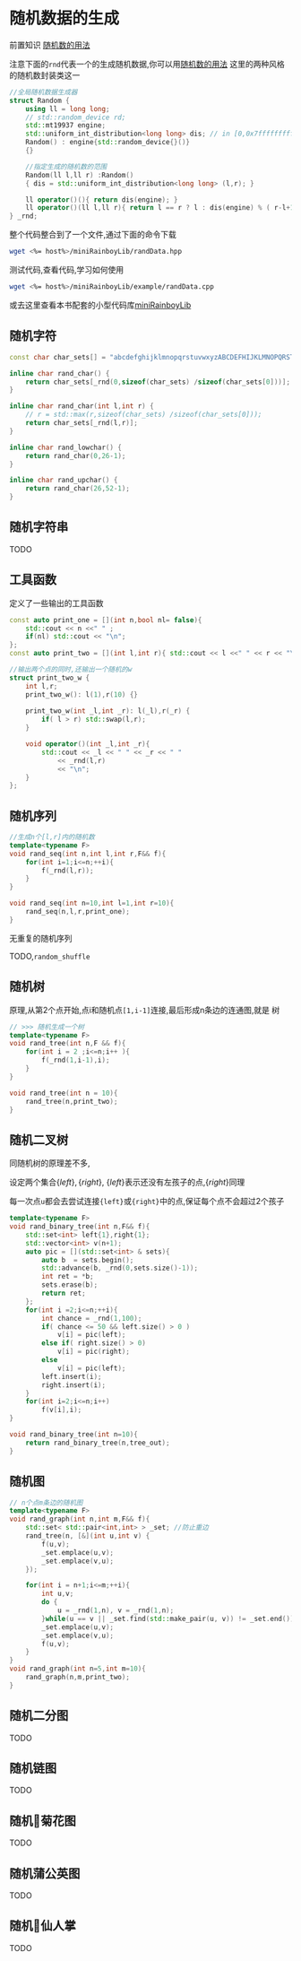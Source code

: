 # 随机数据的生成

前置知识 [随机数的用法](./随机数的用法.md)

注意下面的`rnd`代表一个的生成随机数据,你可以用[随机数的用法](./随机数的用法.md)
这里的两种风格的随机数封装类这一

```cpp
//全局随机数据生成器
struct Random {
    using ll = long long;
    // std::random_device rd;
    std::mt19937 engine;
    std::uniform_int_distribution<long long> dis; // in [0,0x7fffffffffffffff]
    Random() : engine{std::random_device{}()}
    {}

    //指定生成的随机数的范围
    Random(ll l,ll r) :Random()
    { dis = std::uniform_int_distribution<long long> (l,r); }

    ll operator()(){ return dis(engine); }
    ll operator()(ll l,ll r){ return l == r ? l : dis(engine) % ( r-l+1 ) + l; }
} _rnd;
```

整个代码整合到了一个文件,通过下面的命令下载
```bash
wget <%= host%>/miniRainboyLib/randData.hpp
```

测试代码,查看代码,学习如何使用

```bash
wget <%= host%>/miniRainboyLib/example/randData.cpp
```

或去这里查看本书配套的小型代码库[miniRainboyLib](/miniRainboyLib/readme.md)

## 随机字符

```cpp
const char char_sets[] = "abcdefghijklmnopqrstuvwxyzABCDEFHIJKLMNOPQRSTUVWXYZ";

inline char rand_char() { 
    return char_sets[_rnd(0,sizeof(char_sets) /sizeof(char_sets[0]))];
}

inline char rand_char(int l,int r) { 
    // r = std::max(r,sizeof(char_sets) /sizeof(char_sets[0]));
    return char_sets[_rnd(l,r)];
}

inline char rand_lowchar() {
    return rand_char(0,26-1);
}

inline char rand_upchar() {
    return rand_char(26,52-1);
}
```

## 随机字符串

TODO

## 工具函数

定义了一些输出的工具函数

```cpp
const auto print_one = [](int n,bool nl= false){ 
    std::cout << n <<" " ;
    if(nl) std::cout << "\n";
};
const auto print_two = [](int l,int r){ std::cout << l <<" " << r << "\n";};

//输出两个点的同时,还输出一个随机的w
struct print_two_w {
    int l,r;
    print_two_w(): l(1),r(10) {}
    
    print_two_w(int _l,int _r): l(_l),r(_r) {
        if( l > r) std::swap(l,r);
    }

    void operator()(int _l,int _r){
        std::cout << _l << " " << _r << " "
            << _rnd(l,r)
            << "\n";
    }
};
```


## 随机序列

```cpp
//生成n个[l,r]内的随机数
template<typename F>
void rand_seq(int n,int l,int r,F&& f){
    for(int i=1;i<=n;++i){
        f(_rnd(l,r));
    }
}

void rand_seq(int n=10,int l=1,int r=10){
    rand_seq(n,l,r,print_one);
}
```

无重复的随机序列

TODO,`random_shuffle`

## 随机树

原理,从第2个点开始,点i和随机点`[1,i-1]`连接,最后形成n条边的连通图,就是
树

```cpp
// >>> 随机生成一个树
template<typename F>
void rand_tree(int n,F && f){
    for(int i = 2 ;i<=n;i++ ){
        f(_rnd(1,i-1),i);
    }
}

void rand_tree(int n = 10){
    rand_tree(n,print_two);
}
```

## 随机二叉树

同随机树的原理差不多,

设定两个集合$\{left\},\{right\}$, $\{left\}$表示还没有左孩子的点,$\{right\}$同理

每一次点`u`都会去尝试连接`{left}`或`{right}`中的点,保证每个点不会超过2个孩子

```cpp
template<typename F>
void rand_binary_tree(int n,F&& f){
    std::set<int> left{1},right{1};
    std::vector<int> v(n+1);
    auto pic = [](std::set<int> & sets){
        auto b  = sets.begin();
        std::advance(b, _rnd(0,sets.size()-1));
        int ret = *b;
        sets.erase(b);
        return ret;
    };
    for(int i =2;i<=n;++i){
        int chance = _rnd(1,100);
        if( chance <= 50 && left.size() > 0 )
            v[i] = pic(left);
        else if( right.size() > 0)
            v[i] = pic(right);
        else 
            v[i] = pic(left);
        left.insert(i);
        right.insert(i);
    }
    for(int i=2;i<=n;i++)
        f(v[i],i);
}

void rand_binary_tree(int n=10){
    return rand_binary_tree(n,tree_out);
}
```

## 随机图

```cpp
// n个点m条边的随机图
template<typename F>
void rand_graph(int n,int m,F&& f){
    std::set< std::pair<int,int> > _set; //防止重边
    rand_tree(n, [&](int u,int v) {
        f(u,v);
        _set.emplace(u,v);
        _set.emplace(v,u);
    });

    for(int i = n+1;i<=m;++i){
        int u,v;
        do {
            u = _rnd(1,n), v = _rnd(1,n);
        }while(u == v || _set.find(std::make_pair(u, v)) != _set.end());
        _set.emplace(u,v);
        _set.emplace(v,u);
        f(u,v);
    }
}
void rand_graph(int n=5,int m=10){
    rand_graph(n,m,print_two);
}
```

## 随机二分图

TODO

## 随机链图

TODO

## 随机🌼菊花图

TODO

## 随机蒲公英图

TODO

## 随机🌵仙人掌

TODO
